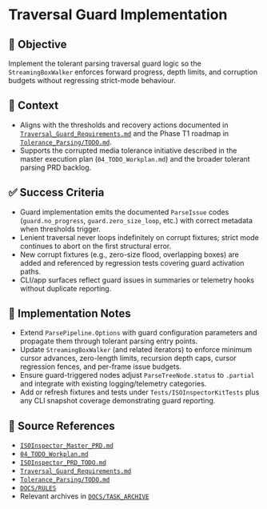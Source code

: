 # Traversal Guard Implementation

## 🎯 Objective
Implement the tolerant parsing traversal guard logic so the `StreamingBoxWalker` enforces forward progress, depth limits, and corruption budgets without regressing strict-mode behaviour.

## 🧩 Context
- Aligns with the thresholds and recovery actions documented in [`Traversal_Guard_Requirements.md`](../AI/Tolerance_Parsing/Traversal_Guard_Requirements.md) and the Phase T1 roadmap in [`Tolerance_Parsing/TODO.md`](../AI/Tolerance_Parsing/TODO.md).
- Supports the corrupted media tolerance initiative described in the master execution plan (`04_TODO_Workplan.md`) and the broader tolerant parsing PRD backlog.

## ✅ Success Criteria
- Guard implementation emits the documented `ParseIssue` codes (`guard.no_progress`, `guard.zero_size_loop`, etc.) with correct metadata when thresholds trigger.
- Lenient traversal never loops indefinitely on corrupt fixtures; strict mode continues to abort on the first structural error.
- New corrupt fixtures (e.g., zero-size flood, overlapping boxes) are added and referenced by regression tests covering guard activation paths.
- CLI/app surfaces reflect guard issues in summaries or telemetry hooks without duplicate reporting.

## 🔧 Implementation Notes
- Extend `ParsePipeline.Options` with guard configuration parameters and propagate them through tolerant parsing entry points.
- Update `StreamingBoxWalker` (and related iterators) to enforce minimum cursor advances, zero-length limits, recursion depth caps, cursor regression fences, and per-frame issue budgets.
- Ensure guard-triggered nodes adjust `ParseTreeNode.status` to `.partial` and integrate with existing logging/telemetry categories.
- Add or refresh fixtures and tests under `Tests/ISOInspectorKitTests` plus any CLI snapshot coverage demonstrating guard reporting.

## 🧠 Source References
- [`ISOInspector_Master_PRD.md`](../AI/ISOViewer/ISOInspector_PRD_Full/ISOInspector_Master_PRD.md)
- [`04_TODO_Workplan.md`](../AI/ISOInspector_Execution_Guide/04_TODO_Workplan.md)
- [`ISOInspector_PRD_TODO.md`](../AI/ISOViewer/ISOInspector_PRD_TODO.md)
- [`Traversal_Guard_Requirements.md`](../AI/Tolerance_Parsing/Traversal_Guard_Requirements.md)
- [`Tolerance_Parsing/TODO.md`](../AI/Tolerance_Parsing/TODO.md)
- [`DOCS/RULES`](../RULES)
- Relevant archives in [`DOCS/TASK_ARCHIVE`](../TASK_ARCHIVE)
